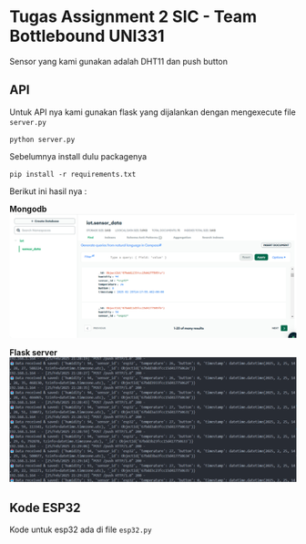 # Tugas Assignment 2 SIC - Team Bottlebound UNI331
Sensor yang kami gunakan adalah DHT11 dan push button

## API
Untuk API nya kami gunakan flask yang dijalankan dengan mengexecute file ``server.py``
```
python server.py
```
Sebelumnya install dulu packagenya
```
pip install -r requirements.txt
```

Berikut ini hasil nya : 

**Mongodb**
![Mongodb](./img/mongo.png)

**Flask server**
![Flask server](./img/server.png)

## Kode ESP32
Kode untuk esp32 ada di file ``esp32.py``
